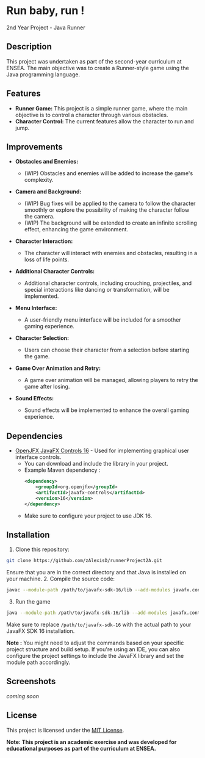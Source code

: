 # Run baby, run !

2nd Year Project - Java Runner

## Description
This project was undertaken as part of the second-year curriculum at ENSEA. The main objective was to create a Runner-style game using the Java programming language.

## Features
- **Runner Game:** This project is a simple runner game, where the main objective is to control a character through various obstacles.
- **Character Control:** The current features allow the character to run and jump.

## Improvements

- **Obstacles and Enemies:**
    - (WIP) Obstacles and enemies will be added to increase the game's complexity.

- **Camera and Background:**
    - (WIP) Bug fixes will be applied to the camera to follow the character smoothly or explore the possibility of making the character follow the camera.
    - (WIP) The background will be extended to create an infinite scrolling effect, enhancing the game environment.

- **Character Interaction:**
    - The character will interact with enemies and obstacles, resulting in a loss of life points.

- **Additional Character Controls:**
    - Additional character controls, including crouching, projectiles, and special interactions like dancing or transformation, will be implemented.

- **Menu Interface:**
    - A user-friendly menu interface will be included for a smoother gaming experience.

- **Character Selection:**
    - Users can choose their character from a selection before starting the game.

- **Game Over Animation and Retry:**
    - A game over animation will be managed, allowing players to retry the game after losing.

- **Sound Effects:**
    - Sound effects will be implemented to enhance the overall gaming experience.


## Dependencies
- [OpenJFX JavaFX Controls 16](https://openjfx.io/) - Used for implementing graphical user interface controls.
    - You can download and include the library in your project.
    - Example Maven dependency :
      ```xml
      <dependency>
          <groupId>org.openjfx</groupId>
          <artifactId>javafx-controls</artifactId>
          <version>16</version>
      </dependency>
      ```
    - Make sure to configure your project to use JDK 16.

## Installation
1. Clone this repository:
```bash
git clone https://github.com/zAlexisD/runnerProject2A.git
```
Ensure that you are in the correct directory and that Java is installed on your machine.
2. Compile the source code: 
```bash
javac --module-path /path/to/javafx-sdk-16/lib --add-modules javafx.controls Launcher.java
```
3. Run the game
```bash
java --module-path /path/to/javafx-sdk-16/lib --add-modules javafx.controls Launcher
```
Make sure to replace `/path/to/javafx-sdk-16` with the actual path to your JavaFX SDK 16 installation.

**Note :** You might need to adjust the commands based on your specific project structure and build setup. If you're using an IDE, you can also configure the project settings to include the JavaFX library and set the module path accordingly.


## Screenshots
_coming soon_

## License
This project is licensed under the [MIT License](LICENSE.md).

**Note: This project is an academic exercise and was developed for educational purposes as part of the curriculum at ENSEA.**